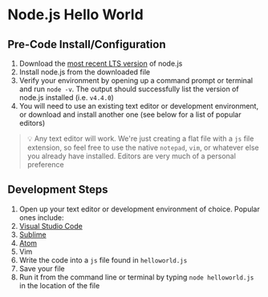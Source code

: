 # Node.js Hello World

## Pre-Code Install/Configuration
1. Download the [most recent LTS version](https://nodejs.org/) of node.js
2. Install node.js from the downloaded file
3. Verify your environment by opening up a command prompt or terminal and run `node -v`.  The output should successfully list the version of node.js installed (i.e. `v4.4.0`)
4. You will need to use an existing text editor or development environment, or download and install another one (see below for a list of popular editors)

> :bulb: Any text editor will work.  We're just creating a flat file with a `js` file extension, so feel free to use the native `notepad`, `vim`, or whatever else you already have installed.  Editors are very much of a personal preference

## Development Steps

1. Open up your text editor or development environment of choice.  Popular ones include: 
  1. [Visual Studio Code](http://code.visualstudio.com/)
  2. [Sublime](https://www.sublimetext.com/)
  3. [Atom](https://atom.io/)
  4. Vim
2. Write the code into a `js` file found in `helloworld.js`
3. Save your file
4. Run it from the command line or terminal by typing `node helloworld.js` in the location of the file